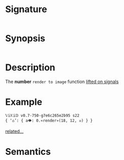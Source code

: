 # Signature
```vikid-signature
```

# Synopsis
```vikid-synopsis
```

# Description
The __number__ `render to image` function [lifted on signals](/refman/concepts/pure_functions)

# Example
```vikid-script
𝕍i𝕂i𝔻 v0.7-750-g7e6c265e2b95 s22
{ ‘⌂’: { a👁: 0.«render»(18, 12, ☒) } }
```


[related...](interpolated?)

# Semantics